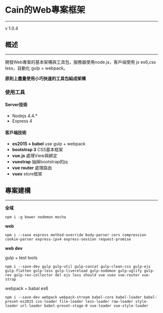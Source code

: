 # Cain的Web專案框架
----
v 1.0.4



## 概述
---

開發Web專案的基本架構與工具包，服務器使用node.js，客戶端使用 js es6,css less，自動化 gulp + webpack。

**原則上盡量使用小巧快速的工具包組成架構**

### 使用工具

#### Server技術

* Nodejs 4.4.*
* Express 4

#### 客戶端技術

* **es2015 + babel** use gulp + webpack
* **bootstrap 3** CSS基本框架
* **vue.js** 處理View與綁定
* **vuestrap** 抽掉bootstrap的jq
* **vue router** 處理路由
* **vuex** store框架

## 專案建構
---

**全域**
```
npm i -g bower nodemon mocha
```

**web**
```
npm i --save express method-override body-parser cors compression cookie-parser express-ipv4 express-session request-promise
```

**web dev**

gulp + test tools
```
npm i --save-dev gulp gulp-util gulp-concat gulp-clean-css gulp-ejs gulp-flatten gulp-less gulp-livereload gulp-nodemon gulp-uglify gulp-rev gulp-rev-collector del ejs less should vue vuex vue-router vue-strap
```

webpack + babal es6
```
npm i --save-dev webpack webpack-stream babel-core babel-loader babel-preset-es2015 css-loader file-loader less-loader raw-loader style-loader url-loader babel-preset-stage-0 vue-loader vue-style-loader
```